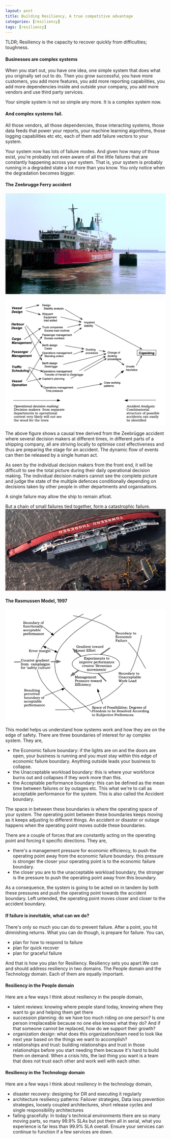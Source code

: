 ```yaml
---
layout: post
title: Building Resiliency, A true competitive advantage
categories: [resiliency]
tags: [resiliency]
---
```


TLDR; Resiliency is the capacity to recover quickly from difficulties; 
toughness.

#### Businesses are complex systems
When you start out, you have one idea, one simple system that does what you originally set out to do. Then you grow successful, you have more customers, you add more features, you add more reporting capabilities, you add more dependencies inside and outside your company, you add more vendors and use third party services.

Your simple system is not so simple any more. It is a complex system now.

#### And complex systems fail.
All those vendors, all those dependencies, those interacting systems, those data feeds that power your reports, your machine learning algorithms, those logging capabilities etc etc, each of them add failure vectors to your system.

Your system now has lots of failure modes. And given how many of those exist, you're probably not even aware of all the little failures that are constantly happening across your system. That is, your system is probably running in a degraded state a lot more than you know. You only notice when the degradation becomes bigger.

#### The Zeebrugge Ferry accident
![placeholder](/assets/images/Herald_of_Free_Enterprise.jpeg)

![placeholder](/assets/images/The_Complex_pattern_of_the_Zeebrugge_accident.png)

The above figure shows a causal tree derived from the Zeebrügge accident where several decision makers at different times, in different parts of a shipping company, all are striving locally to optimise cost effectiveness and thus are preparing the stage for an accident. The dynamic flow of events can then be released by a single human act.

As seen by the individual decision makers from the front end, it will be difficult to see the total picture during their daily operational decision making. The individual decision makers cannot see the complete picture and judge the state of the multiple defences conditionally depending on decisions taken by other people in other departments and organisations.

A single failure may allow the ship to remain afloat.

But a chain of small failures tied together, form a catastrophic failure.
![placeholder](/assets/images/herald_of_free_enterprise_capsized.png)

#### The Rasmussen Model, 1997
![placeholder](/assets/images/Rasmussen_model_1997.png)

This model helps us understand how systems work and how they are on the edge of safety. There are three boundaries of interest for ay complex system. They are,
* the Economic failure boundary: if the lights are on and the doors are open, your business is running and you must stay within this edge of economic failure boundary. Anything outside leads your business to collapse.
* the Unacceptable workload boundary: this is where your workforce burns out and collapses if they work more than this. 
* the Acceptable performance boundary: this can be defined as the mean time between failures or by outages etc. This what we're to call as acceptable performance for the system. This is also called the Accident boundary.

The space in between these boundaries is where the operating space of your system. The operating point between these boundaries keeps moving as it keeps adjusting to different things. An accident or disaster or outage happens when the operating point moves outide these boundaries.

There are a couple of forces that are constantly acting on the operating point and forcing it specific directions. They are,
* there's a management pressure for economic efficiency, to push the operating point away from the economic failure boundary. this pressure is stronger the closer your operating point is to the economic failure boundary.
* the closer you are to the unacceptable workload boundary, the stronger is the pressure to push the operating point away from this boundary.

As a consequence, the system is going to be acted on in tandem by both these pressures and push the operating point towards the accident boundary. Left untended, the operating point moves closer and closer to the accident boundary.

#### If failure is inevitable, what can we do?

There's only so much you can do to prevent failure. After a point, you hit dimnishing returns. What you can do though, is prepare for failure. You can,
* plan for how to respond to failure
* plan for quick recover
* plan for graceful failure

And that is how you plan for Resiliency. Resiliency sets you apart.We can and should address resiliency in two domains. The People domain and the Technology domain. Each of them are equally important.

#### Resiliency in the People domain

Here are a few ways I think about resiliency in the people domain,
* talent reviews: knowing where people stand today, knowing where they want to go and helping them get there
* succession planning: do we have too much riding on one person? Is one person irreplaceable  because no one else knows what they do? And if that someone cannot be replaced, how do we support their growth?
* organization design: what does this organization/team need to look like next year based on the things we want to accomplish?
* relationships and trust: building relationships and trust in those relationships before you start needing them because it's hard to build them on demand. When a crisis hits, the last thing you want is a team that does not trust each other and work well with each other.


#### Resiliency in the Technology domain
Here are a few ways I think about resiliency in the technology domain,
* disaster recovery: designing for DR and executing it regularly
* architecture resiliency patterns: Failover strategies, Data loss prevention strategies, loosely coupled architectures, short release cycles and single responsibility architectures
* failing gracefully: In today's technical environments there are so many moving parts, so many 99.9% SLAs but put them all in serial, what you experience is far less than 99.9% SLA overall. Ensure your services can continue to function if a few services are down.

